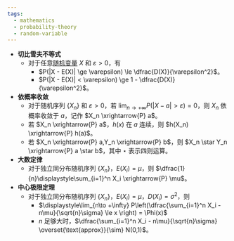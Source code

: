 ```yaml
---
tags:
  - mathematics
  - probability-theory
  - random-variable
---
```

- **切比雪夫不等式**
	- 对于任意[随机变量](/pages/mathematics/probability-theory/random-variable.md) $X$ 和 $\varepsilon > 0$，有
		- $P(|X - E(X)| \ge \varepsilon) \le \dfrac{D(X)}{\varepsilon^2}$。
		- $P(|X - E(X)| < \varepsilon) \ge 1 - \dfrac{D(X)}{\varepsilon^2}$。
- **依概率收敛**
	- 对于随机序列 $\{X_n\}$ 和 $\varepsilon > 0$，若 $\displaystyle\lim_{n\to +\infty} P(|X-a| > \varepsilon)=0$，则 $X_n$ 依概率收敛于 $a$，记作 $X_n \xrightarrow{P} a$。
	- 若 $X_n \xrightarrow{P} a$，$h(x)$ 在 $a$ 连续，则 $h(X_n) \xrightarrow{P} h(a)$。
	- 若 $X_n \xrightarrow{P} a,Y_n \xrightarrow{P} b$，则 $X_n \star Y_n \xrightarrow{P} a \star b$，其中 $\star$ 表示四则运算。
- **大数定律**
	- 对于独立同分布随机序列 $\{X_n\}$，$E(X_i) = \mu$，则 $\dfrac{1}{n}\displaystyle\sum_{i=1}^n X_i \xrightarrow{P} \mu$。
- **中心极限定理**
	- 对于独立同分布随机序列 $\{X_n\}$，$E(X_i)=\mu$，$D(X_i)=\sigma^2$，则
		- $\displaystyle\lim_{n\to +\infty} P\left(\dfrac{\sum_{i=1}^n X_i - n\mu}{\sqrt{n}\sigma} \le x \right) = \Phi(x)$
		- $n$ 足够大时，$\dfrac{\sum_{i=1}^n X_i - n\mu}{\sqrt{n}\sigma} \overset{\text{approx}}{\sim} N(0,1)$。
